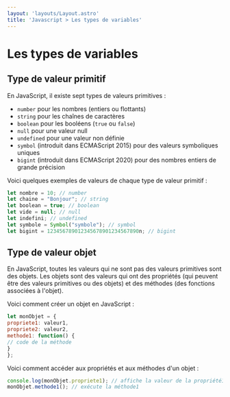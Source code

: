 ```yaml
---
layout: 'layouts/Layout.astro'
title: 'Javascript > Les types de variables'
---
```


# Les types de variables

## Type de valeur primitif
En JavaScript, il existe sept types de valeurs primitives :

- <code>number</code> pour les nombres (entiers ou flottants)
- <code>string</code> pour les chaînes de caractères
- <code>boolean</code> pour les booléens (`true` ou `false`)
- <code>null</code> pour une valeur null
- <code>undefined</code> pour une valeur non définie
- <code>symbol</code> (introduit dans ECMAScript 2015) pour des valeurs
symboliques uniques
- <code>bigint</code> (introduit dans ECMAScript 2020) pour des nombres
entiers de grande précision

Voici quelques exemples de valeurs de chaque type de valeur primitif :
```js
let nombre = 10; // number
let chaine = "Bonjour"; // string
let boolean = true; // boolean
let vide = null; // null
let indefini; // undefined
let symbole = Symbol("symbole"); // symbol
let bigint = 123456789012345678901234567890n; // bigint
```
## Type de valeur objet

En JavaScript, toutes les valeurs qui ne sont pas des valeurs primitives
sont des objets. Les objets sont des valeurs qui ont des propriétés (qui
peuvent être des valeurs primitives ou des objets) et des méthodes (des
fonctions associées à l'objet).

Voici comment créer un objet en JavaScript :
```js
let monObjet = {
propriete1: valeur1,
propriete2: valeur2,
methode1: function() {
// code de la méthode
}
};
```

Voici comment accéder aux propriétés et aux méthodes d'un objet :
```js
console.log(monObjet.propriete1); // affiche la valeur de la propriété1
monObjet.methode1(); // exécute la méthode1
```
